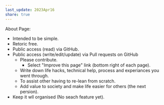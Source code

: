 ```yaml
---  
last_update: 2023Apr16  
share: true    
---  
```

  
About Page:  
- Intended to be simple.
- Retoric free.
- Public access (read) via GitHub.
- Public access (write/edit/update) via Pull requests on GitHub
	-  Please contribute. 
		- Select "Improve this page" link (bottom right of each page).
	- Write down life hacks, technical help, process and experiances you went through.
	- To assist other having to re-lean from scratch.
	- Add value to society and make life easier for others (the next persion).
- Keep it wll organised (No seach feature yet).
